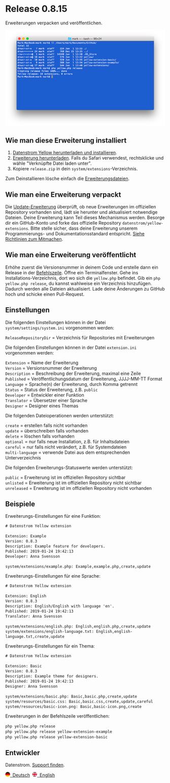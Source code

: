 Release 0.8.15
==============
Erweiterungen verpacken und veröffentlichen.

<p align="center"><img src="release-screenshot.png?raw=true" alt="Bildschirmfoto"></p>

## Wie man diese Erweiterung installiert

1. [Datenstrom Yellow herunterladen und installieren](https://github.com/datenstrom/yellow/).
2. [Erweiterung herunterladen](https://github.com/datenstrom/yellow-extensions/raw/master/zip/release.zip). Falls du Safari verwendest, rechtsklicke und wähle "Verknüpfte Datei laden unter".
3. Kopiere `release.zip` in dein `system/extensions`-Verzeichnis.

Zum Deinstallieren lösche einfach die [Erweiterungsdateien](extension.ini).

## Wie man eine Erweiterung verpackt

Die [Update-Erweiterung](https://github.com/datenstrom/yellow-extensions/tree/master/features/update) überprüft, ob neue Erweiterungen im offiziellen Repository vorhanden sind, lädt sie herunter und aktualisiert notwendige Dateien. Deine Erweiterung kann Teil dieses Mechanismus werden. Besorge dir ein GitHub-Konto und forke das offizielle Repository `datenstrom/yellow-extensions`. Bitte stelle sicher, dass deine Erweiterung unserem Programmierungs- und Dokumentationsstandard entspricht. [Siehe Richtlinien zum Mitmachen](https://github.com/datenstrom/yellow-extensions/blob/master/CONTRIBUTING-de.md).

## Wie man eine Erweiterung veröffentlicht

Erhöhe zuerst die Versionsnummer in deinem Code und erstelle dann ein Release in der [Befehlszeile](https://github.com/datenstrom/yellow-extensions/tree/master/features/command). Öffne ein Terminalfenster. Gehe ins Installations-Verzeichnis, dort wo sich die `yellow.php` befindet. Gib ein `php yellow.php release`, du kannst wahlweise ein Verzeichnis hinzufügen. Dadurch werden alle Dateien aktualisiert. Lade deine Änderungen zu GitHub hoch und schicke einen Pull-Request.

## Einstellungen

Die folgenden Einstellungen können in der Datei `system/settings/system.ini` vorgenommen werden:

`ReleaseRepositoryDir` = Verzeichnis für Repositories mit Erweiterungen 

Die folgenden Einstellungen können in der Datei `extension.ini` vorgenommen werden:

`Extension` = Name der Erweiterung  
`Version` = Versionsnummer der Erweiterung  
`Description` = Beschreibung der Erweiterung, maximal eine Zeile  
`Published` = Veröffentlichungsdatum der Erweiterung, JJJJ-MM-TT Format  
`Language` = Sprache(n) der Erweiterung, durch Komma getrennt  
`Status` = Status der Erweiterung, z.B. `public`  
`Developer` = Entwickler einer Funktion  
`Translator` = Übersetzer einer Sprache  
`Designer` = Designer eines Themas  

Die folgenden Dateioperationen werden unterstützt:

`create` = erstellen falls nicht vorhanden  
`update` = überschreiben falls vorhanden  
`delete` = löschen falls vorhanden  
`optional` = nur falls neue Installation, z.B. für Inhaltsdateien  
`careful` = nur falls nicht verändert, z.B. für Systemdateien  
`multi-language` = verwende Datei aus dem entsprechenden Unterverzeichnis  

Die folgenden Erweiterungs-Statuswerte werden unterstützt:

`public` = Erweiterung ist im offiziellen Repository sichtbar  
`unlisted` = Erweiterung ist im offiziellen Repository nicht sichtbar  
`unreleased` = Erweiterung ist im offiziellen Repository nicht vorhanden  

## Beispiele

Erweiterungs-Einstellungen für eine Funktion:

~~~
# Datenstrom Yellow extension

Extension: Example
Version: 0.8.3
Description: Example feature for developers.
Published: 2019-01-24 19:42:13
Developer: Anna Svensson

system/extensions/example.php: Example,example.php,create,update
~~~

Erweiterungs-Einstellungen für eine Sprache:

~~~
# Datenstrom Yellow extension

Extension: English
Version: 0.8.3
Description: English/English with language 'en'.
Published: 2019-01-24 19:42:13
Translator: Anna Svensson

system/extensions/english.php: English,english.php,create,update
system/extensions/english-language.txt: English,english-language.txt,create,update
~~~

Erweiterungs-Einstellungen für ein Thema:

~~~
# Datenstrom Yellow extension

Extension: Basic
Version: 0.8.3
Description: Example theme for designers.
Published: 2019-01-24 19:42:13
Designer: Anna Svensson

system/extensions/basic.php: Basic,basic.php,create,update
system/resources/basic.css: Basic,basic.css,create,update,careful
system/resources/basic-icon.png: Basic,basic-icon.png,create
~~~

Erweiterungen in der Befehlszeile veröffentlichen:

`php yellow.php release`  
`php yellow.php release yellow-extension-example`  
`php yellow.php release yellow-extension-basic`  

## Entwickler

Datenstrom. [Support finden](https://extensions.datenstrom.se/de/help/).

<p>
<a href="README-de.md"><img src="https://raw.githubusercontent.com/datenstrom/yellow-extensions/master/features/help/language-de.png" width="15" height="15" alt="Deutsch">&nbsp; Deutsch</a>&nbsp;
<a href="README.md"><img src="https://raw.githubusercontent.com/datenstrom/yellow-extensions/master/features/help/language-en.png" width="15" height="15" alt="English">&nbsp; English</a>&nbsp;
</p>
